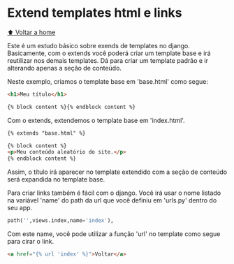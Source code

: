 # Extend templates html e links

[:arrow_up: Voltar a home](https://github.com/Dirack/Estudos/tree/master/Python/django#django)

Este é um estudo básico sobre exends de templates no django. Basicamente, com o extends você poderá criar um template
base e irá reutilizar nos demais templates. Dá para criar um template padrão e ir alterando apenas a seção de conteúdo.

Neste exemplo, criamos o template base em 'base.html' como segue:

```html
<h1>Meu título</h1>

{% block content %}{% endblock content %}
```

Com o extends, extendemos o template base em 'index.html'.

```html
{% extends "base.html" %}

{% block content %}
<p>Meu conteúdo aleatório do site.</p>
{% endblock content %}
```

Assim, o título irá aparecer no template extendido com a seção de conteúdo será expandida no template base.

Para criar links também é fácil com o django. Você irá usar o nome listado na variável 'name' do path
da url que você definiu em 'urls.py' dentro do seu app.

```py
path('',views.index,name='index'),
```

Com este name, você pode utilizar a função 'url' no template como segue para cirar o link.

```html
<a href="{% url 'index' %}">Voltar</a>
```
